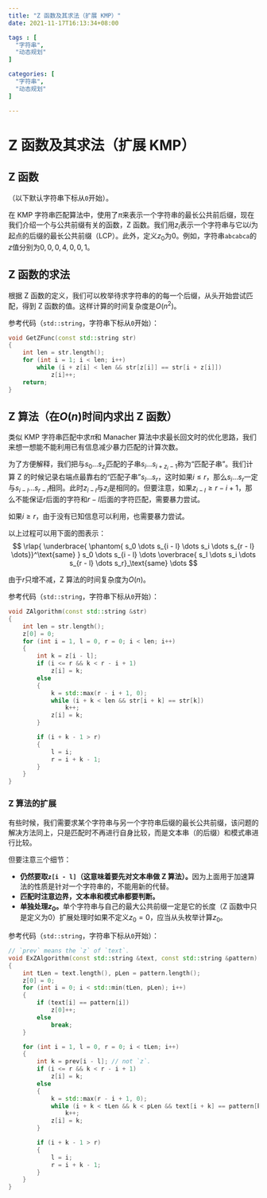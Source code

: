 ```yaml
---
title: "Z 函数及其求法（扩展 KMP）"
date: 2021-11-17T16:13:34+08:00

tags : [
  "字符串",
  "动态规划"
]

categories: [
  "字符串",
  "动态规划"
]

---
```


# Z 函数及其求法（扩展 KMP）

## Z 函数

（以下默认字符串下标从`0`开始）。

在 KMP 字符串匹配算法中，使用了$\pi$来表示一个字符串的最长公共前后缀，现在我们介绍一个与公共前缀有关的函数，Z 函数。我们用$z_i$表示一个字符串与它以$i$为起点的后缀的最长公共前缀（LCP）。此外，定义$z_0$为$0$。例如，字符串`abcabca`的$z$值分别为$0, 0, 0, 4, 0, 0, 1$。

## Z 函数的求法

根据 Z 函数的定义，我们可以枚举待求字符串的的每一个后缀，从头开始尝试匹配，得到 Z 函数的值。这样计算的时间复杂度是$O(n^2)$。

参考代码（`std::string`，字符串下标从`0`开始）：
```cpp
void GetZFunc(const std::string str)
{
    int len = str.length();
    for (int i = 1; i < len; i++)
        while (i + z[i] < len && str[z[i]] == str[i + z[i]]) 
            z[i]++;
    return;
}
```

## Z 算法（在$O(n)$时间内求出 Z 函数）

类似 KMP 字符串匹配中求$\pi$和 Manacher 算法中求最长回文时的优化思路，我们来想一想能不能利用已有信息减少暴力匹配的计算次数。

为了方便解释，我们把与$s_0 \dots s_{z_i}$匹配的子串$s_i \dots s_{i + z_i - 1}$称为“匹配子串”。我们计算 Z 的时候记录右端点最靠右的“匹配子串”$s_l \dots s_r$，这时如果$i \le r$，那么$s_i \dots s_r$一定与$s_{i - l} \dots s_{r - l}$相同。此时$z_{i - l}$与$z_i$是相同的。但要注意，如果$z_{i - l} \ge r - i + 1$，那么不能保证$r$后面的字符和$r - l$后面的字符匹配，需要暴力尝试。

如果$i \ge r$，由于没有已知信息可以利用，也需要暴力尝试。

以上过程可以用下面的图表示：
$$
\rlap{
    \underbrace{
    \phantom{
        s_0 \dots s_{i - l} \dots s_i \dots s_{r - l} \dots}}^\text{same}
    } 
    s_0 \dots s_{i - l} \dots 
    \overbrace{
        s_l \dots s_i \dots s_{r - l} \dots s_r}_\text{same} 
\dots
$$

由于$r$只增不减，Z 算法的时间复杂度为$O(n)$。

参考代码（`std::string`，字符串下标从`0`开始）：
```cpp
void ZAlgorithm(const std::string &str)
{
    int len = str.length();
    z[0] = 0;
    for (int i = 1, l = 0, r = 0; i < len; i++)
    {
        int k = z[i - l];
        if (i <= r && k < r - i + 1)
            z[i] = k;
        else
        {
            k = std::max(r - i + 1, 0);
            while (i + k < len && str[i + k] == str[k])
                k++;
            z[i] = k;
        }

        if (i + k - 1 > r)
        {
            l = i;
            r = i + k - 1;
        }
    }
}
```

### Z 算法的扩展

有些时候，我们需要求某个字符串与另一个字符串后缀的最长公共前缀，该问题的解决方法同上，只是匹配时不再进行自身比较，而是文本串（的后缀）和模式串进行比较。

但要注意三个细节：
+ <b>仍然要取`z[i - l]`（这意味着要先对文本串做 Z 算法）。</b>因为上面用于加速算法的性质是针对一个字符串的，不能用新的代替。
+ **匹配时注意边界，文本串和模式串都要判断。**
+ <b>单独处理$z_0$。</b>单个字符串与自己的最大公共前缀一定是它的长度（Z 函数中只是定义为$0$）扩展处理时如果不定义$z_0 = 0$，应当从头枚举计算$z_0$。

参考代码（`std::string`，字符串下标从`0`开始）：
```cpp
// `prev` means the `z` of `text`.
void ExZAlgorithm(const std::string &text, const std::string &pattern)
{
    int tLen = text.length(), pLen = pattern.length();
    z[0] = 0;
    for (int i = 0; i < std::min(tLen, pLen); i++)
    {
        if (text[i] == pattern[i])
            z[0]++;
        else
            break;
    }

    for (int i = 1, l = 0, r = 0; i < tLen; i++)
    {
        int k = prev[i - l]; // not `z`.
        if (i <= r && k < r - i + 1)
            z[i] = k;
        else
        {
            k = std::max(r - i + 1, 0);
            while (i + k < tLen && k < pLen && text[i + k] == pattern[k])
                k++;
            z[i] = k;
        }

        if (i + k - 1 > r)
        {
            l = i;
            r = i + k - 1;
        }
    }
}
```